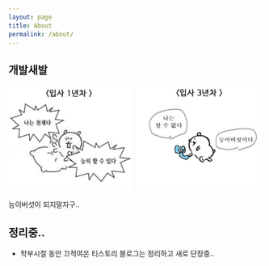 ```yaml
---
layout: page
title: About
permalink: /about/
---
```




## 개발새발

<img src = "/img/candoit.jpeg" class="middle-image"/>

능이버섯이 되지말자구..



## 정리중..

- 학부시절 동안 끄적여온 티스토리 블로그는 정리하고 새로 단장중..